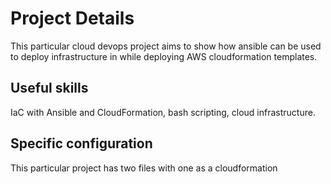 # Project Details

This particular cloud devops project aims to show how ansible can be used to deploy infrastructure in while deploying AWS cloudformation templates.

## Useful skills
IaC with Ansible and CloudFormation, bash scripting, cloud infrastructure.

## Specific configuration

This particular project has two files with one as a cloudformation
